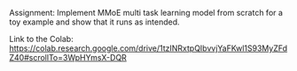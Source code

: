 
Assignment: Implement MMoE multi task learning model from scratch for a toy example and show that it runs as intended.

Link to the Colab: https://colab.research.google.com/drive/1tzINRxtpQIbvvjYaFKwl1S93MyZFdZ40#scrollTo=3WpHYmsX-DQR
